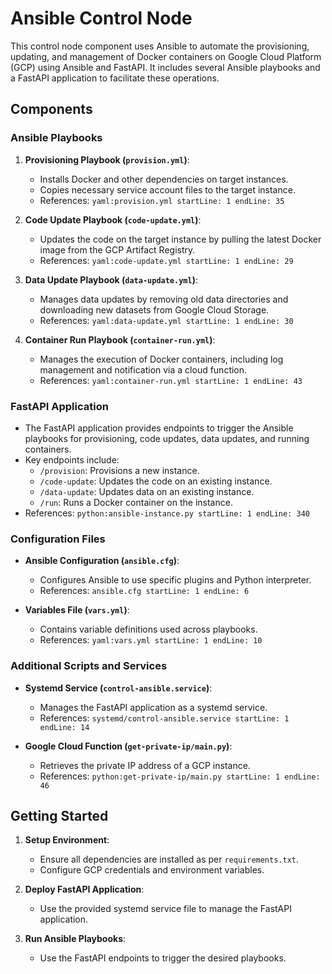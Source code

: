 # Ansible Control Node

This control node component uses Ansible to automate the provisioning, updating, and management of Docker containers on Google Cloud Platform (GCP) using Ansible and FastAPI. It includes several Ansible playbooks and a FastAPI application to facilitate these operations.

## Components

### Ansible Playbooks

1. **Provisioning Playbook (`provision.yml`)**:
   - Installs Docker and other dependencies on target instances.
   - Copies necessary service account files to the target instance.
   - References:     ```yaml:provision.yml
     startLine: 1
     endLine: 35     ```

2. **Code Update Playbook (`code-update.yml`)**:
   - Updates the code on the target instance by pulling the latest Docker image from the GCP Artifact Registry.
   - References:     ```yaml:code-update.yml
     startLine: 1
     endLine: 29     ```

3. **Data Update Playbook (`data-update.yml`)**:
   - Manages data updates by removing old data directories and downloading new datasets from Google Cloud Storage.
   - References:     ```yaml:data-update.yml
     startLine: 1
     endLine: 30     ```

4. **Container Run Playbook (`container-run.yml`)**:
   - Manages the execution of Docker containers, including log management and notification via a cloud function.
   - References:     ```yaml:container-run.yml
     startLine: 1
     endLine: 43     ```

### FastAPI Application

- The FastAPI application provides endpoints to trigger the Ansible playbooks for provisioning, code updates, data updates, and running containers.
- Key endpoints include:
  - `/provision`: Provisions a new instance.
  - `/code-update`: Updates the code on an existing instance.
  - `/data-update`: Updates data on an existing instance.
  - `/run`: Runs a Docker container on the instance.
- References:  ```python:ansible-instance.py
  startLine: 1
  endLine: 340  ```

### Configuration Files

- **Ansible Configuration (`ansible.cfg`)**:
  - Configures Ansible to use specific plugins and Python interpreter.
  - References:    ```ansible.cfg
    startLine: 1
    endLine: 6    ```

- **Variables File (`vars.yml`)**:
  - Contains variable definitions used across playbooks.
  - References:    ```yaml:vars.yml
    startLine: 1
    endLine: 10    ```

### Additional Scripts and Services

- **Systemd Service (`control-ansible.service`)**:
  - Manages the FastAPI application as a systemd service.
  - References:    ```systemd/control-ansible.service
    startLine: 1
    endLine: 14    ```

- **Google Cloud Function (`get-private-ip/main.py`)**:
  - Retrieves the private IP address of a GCP instance.
  - References:    ```python:get-private-ip/main.py
    startLine: 1
    endLine: 46    ```

## Getting Started

1. **Setup Environment**:
   - Ensure all dependencies are installed as per `requirements.txt`.
   - Configure GCP credentials and environment variables.

2. **Deploy FastAPI Application**:
   - Use the provided systemd service file to manage the FastAPI application.

3. **Run Ansible Playbooks**:
   - Use the FastAPI endpoints to trigger the desired playbooks.

